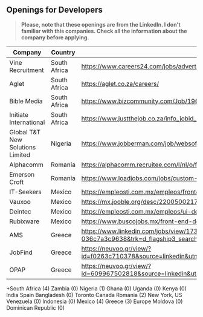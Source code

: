 ## Openings for Developers

> **Please, note that these openings are from the LinkedIn. I don't familiar with this companies. Check all the information about the company before applying.**

|Company|Country|Link|
|--|--|--|
|Vine Recruitment|South Africa|https://www.careers24.com/jobs/adverts/1659735-web-developer-cape-town-southern-suburbs/|
|Aglet|South Africa|https://aglet.co.za/careers/|
|Bible Media|South Africa|https://www.bizcommunity.com/Job/196/13/381804.html?utm_source=jooble&utm_medium=cpc&utm_campaign=jooble|
|Initiate International|South Africa|https://www.justthejob.co.za/info_jobid_33273038.html?utm_source=jooble&utm_medium=cpc&utm_campaign=jooble
|Global T&T New Solutions Limited|Nigeria|https://www.jobberman.com/job/websoftware-developer-jr52mg|
|Alphacomm|Romania|https://alphacomm.recruitee.com/l/nl/o/front-end-developer-sibiu|
|Emerson Croft|Romania|https://www.loadjobs.com/jobs/custom-apply/6859?apply-from=joobleRO&country=RO&city=Deva&utm_source=jooble&utm_medium=cpc&utm_campaign=jooble|
|IT-Seekers|Mexico|https://empleosti.com.mx/empleos/frontend-developer-ui/38203?utm_source=jooble&utm_medium=cpc&utm_campaign=jooble|
|Vauxoo|Mexico|https://mx.jooble.org/desc/2200500217807552452?extrlSrc=1&aplpopup=True&utm_source=linkedin&utm_medium=social&utm_campaign=MX
|Deintec|Mexico|https://empleosti.com.mx/empleos/ui-developer/38334?utm_source=jooble&utm_medium=cpc&utm_campaign=jooble
|Rubixware|Mexico|https://www.buscojobs.mx/front-end-developer-ID-25123784
|AMS|Greece|https://www.linkedin.com/jobs/view/1734643075/?eBP=NotAvailableFromVoyagerAPI&recommendedFlavor=JOB_SEEKER_QUALIFIED&refId=6a6d4c49-e7c3-4299-8b52-036c7a3c9638&trk=d_flagship3_search_srp_jobs
|JobFind|Greece|https://neuvoo.gr/view/?id=f0263c710378&source=linkedin&utm_source=partner&utm_medium=linkedin&puid=7adagddgcdde8ddaddddcaddddd98ddfbddgfddd3de9cdc8fec3ddcg3e&splitab=1&action=emailAlert
|OPAP|Greece|https://neuvoo.gr/view/?id=609967502818&source=linkedin&utm_source=partner&utm_medium=linkedin&puid=cddagddg8dd7cdd7eddabdd9dddb8ddgbddefdd83defcdc8fec3ddcg3e&splitab=1&action=emailAlert




+South Africa (4)
Zambia (0)
Nigeria (1)
Ghana (0)
Uganda (0)
Kenya (0)
India
Spain
Bangladesh (0)
Toronto Canada
Romania (2)
New York, US
Venezuela (0)
Indonesia (0)
Mexico (4)
Greece (3)
Europe
Moldova (0)
Dominican Republic (0)
